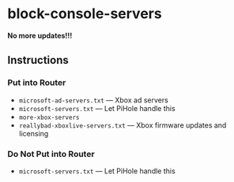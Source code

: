 # block-console-servers

**No more updates!!!**

## Instructions

### Put into Router
- `microsoft-ad-servers.txt`  — Xbox ad servers
- `microsoft-servers.txt`  — Let PiHole handle this
- `more-xbox-servers`
- `reallybad-xboxlive-servers.txt`  — Xbox firmware updates and licensing

### Do Not Put into Router
- `microsoft-servers.txt`  — Let PiHole handle this
